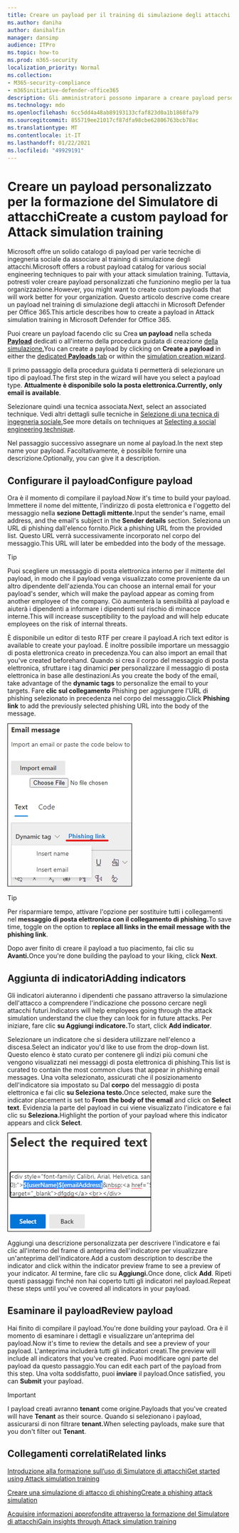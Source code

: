 ```yaml
---
title: Creare un payload per il training di simulazione degli attacchi
ms.author: daniha
author: danihalfin
manager: dansimp
audience: ITPro
ms.topic: how-to
ms.prod: m365-security
localization_priority: Normal
ms.collection:
- M365-security-compliance
- m365initiative-defender-office365
description: Gli amministratori possono imparare a creare payload personalizzati per la formazione sulla simulazione degli attacchi in Microsoft Defender per Office 365.
ms.technology: mdo
ms.openlocfilehash: 6cc5dd4a48ab89193133cfaf823d0a1b1868fa79
ms.sourcegitcommit: 855719ee21017cf87dfa98cbe62806763bcb78ac
ms.translationtype: MT
ms.contentlocale: it-IT
ms.lasthandoff: 01/22/2021
ms.locfileid: "49929191"
---
```

# <a name="create-a-custom-payload-for-attack-simulation-training"></a><span data-ttu-id="6d098-103">Creare un payload personalizzato per la formazione del Simulatore di attacchi</span><span class="sxs-lookup"><span data-stu-id="6d098-103">Create a custom payload for Attack simulation training</span></span>

<span data-ttu-id="6d098-104">Microsoft offre un solido catalogo di payload per varie tecniche di ingegneria sociale da associare al training di simulazione degli attacchi.</span><span class="sxs-lookup"><span data-stu-id="6d098-104">Microsoft offers a robust payload catalog for various social engineering techniques to pair with your attack simulation training.</span></span> <span data-ttu-id="6d098-105">Tuttavia, potresti voler creare payload personalizzati che funzionino meglio per la tua organizzazione.</span><span class="sxs-lookup"><span data-stu-id="6d098-105">However, you might want to create custom payloads that will work better for your organization.</span></span> <span data-ttu-id="6d098-106">Questo articolo descrive come creare un payload nel training di simulazione degli attacchi in Microsoft Defender per Office 365.</span><span class="sxs-lookup"><span data-stu-id="6d098-106">This article describes how to create a payload in Attack simulation training in Microsoft Defender for Office 365.</span></span>

<span data-ttu-id="6d098-107">Puoi creare un payload facendo clic su Crea **un payload** nella scheda [ **Payload**](https://security.microsoft.com/attacksimulator?viewid=payload) dedicati o all'interno della procedura guidata di creazione [della simulazione.](attack-simulation-training.md#selecting-a-payload)</span><span class="sxs-lookup"><span data-stu-id="6d098-107">You can create a payload by clicking on **Create a payload** in either the [dedicated **Payloads** tab](https://security.microsoft.com/attacksimulator?viewid=payload) or within the [simulation creation wizard](attack-simulation-training.md#selecting-a-payload).</span></span>

<span data-ttu-id="6d098-108">Il primo passaggio della procedura guidata ti permetterà di selezionare un tipo di payload.</span><span class="sxs-lookup"><span data-stu-id="6d098-108">The first step in the wizard will have you select a payload type.</span></span> <span data-ttu-id="6d098-109">**Attualmente è disponibile solo la posta elettronica.**</span><span class="sxs-lookup"><span data-stu-id="6d098-109">**Currently, only email is available**.</span></span>

<span data-ttu-id="6d098-110">Selezionare quindi una tecnica associata.</span><span class="sxs-lookup"><span data-stu-id="6d098-110">Next, select an associated technique.</span></span> <span data-ttu-id="6d098-111">Vedi altri dettagli sulle tecniche in [Selezione di una tecnica di ingegneria sociale.](attack-simulation-training.md#selecting-a-social-engineering-technique)</span><span class="sxs-lookup"><span data-stu-id="6d098-111">See more details on techniques at [Selecting a social engineering technique](attack-simulation-training.md#selecting-a-social-engineering-technique).</span></span>

<span data-ttu-id="6d098-112">Nel passaggio successivo assegnare un nome al payload.</span><span class="sxs-lookup"><span data-stu-id="6d098-112">In the next step name your payload.</span></span> <span data-ttu-id="6d098-113">Facoltativamente, è possibile fornire una descrizione.</span><span class="sxs-lookup"><span data-stu-id="6d098-113">Optionally, you can give it a description.</span></span>

## <a name="configure-payload"></a><span data-ttu-id="6d098-114">Configurare il payload</span><span class="sxs-lookup"><span data-stu-id="6d098-114">Configure payload</span></span>

<span data-ttu-id="6d098-115">Ora è il momento di compilare il payload.</span><span class="sxs-lookup"><span data-stu-id="6d098-115">Now it's time to build your payload.</span></span> <span data-ttu-id="6d098-116">Immettere il nome del mittente, l'indirizzo di posta elettronica e l'oggetto del messaggio nella **sezione Dettagli mittente.**</span><span class="sxs-lookup"><span data-stu-id="6d098-116">Input the sender's name, email address, and the email's subject in the **Sender details** section.</span></span> <span data-ttu-id="6d098-117">Seleziona un URL di phishing dall'elenco fornito.</span><span class="sxs-lookup"><span data-stu-id="6d098-117">Pick a phishing URL from the provided list.</span></span> <span data-ttu-id="6d098-118">Questo URL verrà successivamente incorporato nel corpo del messaggio.</span><span class="sxs-lookup"><span data-stu-id="6d098-118">This URL will later be embedded into the body of the message.</span></span>

> [!TIP]
> <span data-ttu-id="6d098-119">Puoi scegliere un messaggio di posta elettronica interno per il mittente del payload, in modo che il payload venga visualizzato come proveniente da un altro dipendente dell'azienda.</span><span class="sxs-lookup"><span data-stu-id="6d098-119">You can choose an internal email for your payload's sender, which will make the payload appear as coming from another employee of the company.</span></span> <span data-ttu-id="6d098-120">Ciò aumenterà la sensibilità al payload e aiuterà i dipendenti a informare i dipendenti sul rischio di minacce interne.</span><span class="sxs-lookup"><span data-stu-id="6d098-120">This will increase susceptibility to the payload and will help educate employees on the risk of internal threats.</span></span>

<span data-ttu-id="6d098-121">È disponibile un editor di testo RTF per creare il payload.</span><span class="sxs-lookup"><span data-stu-id="6d098-121">A rich text editor is available to create your payload.</span></span> <span data-ttu-id="6d098-122">È inoltre possibile importare un messaggio di posta elettronica creato in precedenza.</span><span class="sxs-lookup"><span data-stu-id="6d098-122">You can also import an email that you've created beforehand.</span></span> <span data-ttu-id="6d098-123">Quando si crea il corpo del messaggio di posta elettronica, sfruttare i tag dinamici **per** personalizzare il messaggio di posta elettronica in base alle destinazioni.</span><span class="sxs-lookup"><span data-stu-id="6d098-123">As you create the body of the email, take advantage of the **dynamic tags** to personalize the email to your targets.</span></span> <span data-ttu-id="6d098-124">Fare **clic sul collegamento** Phishing per aggiungere l'URL di phishing selezionato in precedenza nel corpo del messaggio.</span><span class="sxs-lookup"><span data-stu-id="6d098-124">Click **Phishing link** to add the previously selected phishing URL into the body of the message.</span></span>

![Collegamento di phishing e tag dinamici evidenziati nella creazione di payload per Microsoft Defender per Office 365](../../media/attack-sim-preview-payload-email-body.png)

> [!TIP]
> <span data-ttu-id="6d098-126">Per risparmiare tempo, attivare l'opzione per sostituire tutti i collegamenti nel **messaggio di posta elettronica con il collegamento di phishing.**</span><span class="sxs-lookup"><span data-stu-id="6d098-126">To save time, toggle on the option to **replace all links in the email message with the phishing link**.</span></span>

<span data-ttu-id="6d098-127">Dopo aver finito di creare il payload a tuo piacimento, fai clic su **Avanti.**</span><span class="sxs-lookup"><span data-stu-id="6d098-127">Once you're done building the payload to your liking, click **Next**.</span></span>

## <a name="adding-indicators"></a><span data-ttu-id="6d098-128">Aggiunta di indicatori</span><span class="sxs-lookup"><span data-stu-id="6d098-128">Adding indicators</span></span>

<span data-ttu-id="6d098-129">Gli indicatori aiuteranno i dipendenti che passano attraverso la simulazione dell'attacco a comprendere l'indicazione che possono cercare negli attacchi futuri.</span><span class="sxs-lookup"><span data-stu-id="6d098-129">Indicators will help employees going through the attack simulation understand the clue they can look for in future attacks.</span></span> <span data-ttu-id="6d098-130">Per iniziare, fare clic **su Aggiungi indicatore.**</span><span class="sxs-lookup"><span data-stu-id="6d098-130">To start, click **Add indicator**.</span></span>

<span data-ttu-id="6d098-131">Selezionare un indicatore che si desidera utilizzare nell'elenco a discesa.</span><span class="sxs-lookup"><span data-stu-id="6d098-131">Select an indicator you'd like to use from the drop-down list.</span></span> <span data-ttu-id="6d098-132">Questo elenco è stato curato per contenere gli indizi più comuni che vengono visualizzati nei messaggi di posta elettronica di phishing.</span><span class="sxs-lookup"><span data-stu-id="6d098-132">This list is curated to contain the most common clues that appear in phishing email messages.</span></span> <span data-ttu-id="6d098-133">Una volta selezionato, assicurati che il posizionamento dell'indicatore sia impostato su Dal **corpo** del messaggio di posta elettronica e fai clic **su Seleziona testo.**</span><span class="sxs-lookup"><span data-stu-id="6d098-133">Once selected, make sure the indicator placement is set to **From the body of the email** and click on **Select text**.</span></span> <span data-ttu-id="6d098-134">Evidenzia la parte del payload in cui viene visualizzato l'indicatore e fai clic su **Seleziona.**</span><span class="sxs-lookup"><span data-stu-id="6d098-134">Highlight the portion of your payload where this indicator appears and click **Select**.</span></span>

![Testo evidenziato nel corpo del messaggio da aggiungere a un indicatore nel training di simulazione degli attacchi](../../media/attack-sim-preview-select-text.png)

<span data-ttu-id="6d098-136">Aggiungi una descrizione personalizzata per descrivere l'indicatore e fai clic all'interno del frame di anteprima dell'indicatore per visualizzare un'anteprima dell'indicatore.</span><span class="sxs-lookup"><span data-stu-id="6d098-136">Add a custom description to describe the indicator and click within the indicator preview frame to see a preview of your indicator.</span></span> <span data-ttu-id="6d098-137">Al termine, fare clic su **Aggiungi.**</span><span class="sxs-lookup"><span data-stu-id="6d098-137">Once done, click **Add**.</span></span> <span data-ttu-id="6d098-138">Ripeti questi passaggi finché non hai coperto tutti gli indicatori nel payload.</span><span class="sxs-lookup"><span data-stu-id="6d098-138">Repeat these steps until you've covered all indicators in your payload.</span></span>

## <a name="review-payload"></a><span data-ttu-id="6d098-139">Esaminare il payload</span><span class="sxs-lookup"><span data-stu-id="6d098-139">Review payload</span></span>

<span data-ttu-id="6d098-140">Hai finito di compilare il payload.</span><span class="sxs-lookup"><span data-stu-id="6d098-140">You're done building your payload.</span></span> <span data-ttu-id="6d098-141">Ora è il momento di esaminare i dettagli e visualizzare un'anteprima del payload.</span><span class="sxs-lookup"><span data-stu-id="6d098-141">Now it's time to review the details and see a preview of your payload.</span></span> <span data-ttu-id="6d098-142">L'anteprima includerà tutti gli indicatori creati.</span><span class="sxs-lookup"><span data-stu-id="6d098-142">The preview will include all indicators that you've created.</span></span> <span data-ttu-id="6d098-143">Puoi modificare ogni parte del payload da questo passaggio.</span><span class="sxs-lookup"><span data-stu-id="6d098-143">You can edit each part of the payload from this step.</span></span> <span data-ttu-id="6d098-144">Una volta soddisfatto, puoi **inviare** il payload.</span><span class="sxs-lookup"><span data-stu-id="6d098-144">Once satisfied, you can **Submit** your payload.</span></span>

> [!IMPORTANT]
> <span data-ttu-id="6d098-145">I payload creati avranno **tenant** come origine.</span><span class="sxs-lookup"><span data-stu-id="6d098-145">Payloads that you've created will have **Tenant** as their source.</span></span> <span data-ttu-id="6d098-146">Quando si selezionano i payload, assicurarsi di non filtrare **tenant.**</span><span class="sxs-lookup"><span data-stu-id="6d098-146">When selecting payloads, make sure that you don't filter out **Tenant**.</span></span>

## <a name="related-links"></a><span data-ttu-id="6d098-147">Collegamenti correlati</span><span class="sxs-lookup"><span data-stu-id="6d098-147">Related links</span></span>

[<span data-ttu-id="6d098-148">Introduzione alla formazione sull’uso di Simulatore di attacchi</span><span class="sxs-lookup"><span data-stu-id="6d098-148">Get started using Attack simulation training</span></span>](attack-simulation-training-get-started.md)

[<span data-ttu-id="6d098-149">Creare una simulazione di attacco di phishing</span><span class="sxs-lookup"><span data-stu-id="6d098-149">Create a phishing attack simulation</span></span>](attack-simulation-training.md)

[<span data-ttu-id="6d098-150">Acquisire informazioni approfondite attraverso la formazione del Simulatore di attacchi</span><span class="sxs-lookup"><span data-stu-id="6d098-150">Gain insights through Attack simulation training</span></span>](attack-simulation-training-insights.md)
